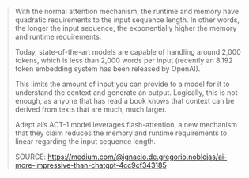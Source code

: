 > With the normal attention mechanism, the runtime and memory have quadratic requirements to the input sequence length. In other words, the longer the input sequence, the exponentially higher the memory and runtime requirements.
> 
> Today, state-of-the-art models are capable of handling around 2,000 tokens, which is less than 2,000 words per input (recently an 8,192 token embedding system has been released by OpenAI).
> 
> This limits the amount of input you can provide to a model for it to understand the context and generate an output. Logically, this is not enough, as anyone that has read a book knows that context can be derived from texts that are much, much larger.
> 
> Adept.ai’s ACT-1 model leverages flash-attention, a new mechanism that they claim reduces the memory and runtime requirements to linear regarding the input sequence length.
> 
> SOURCE: https://medium.com/@ignacio.de.gregorio.noblejas/ai-more-impressive-than-chatgpt-4cc9cf343185

